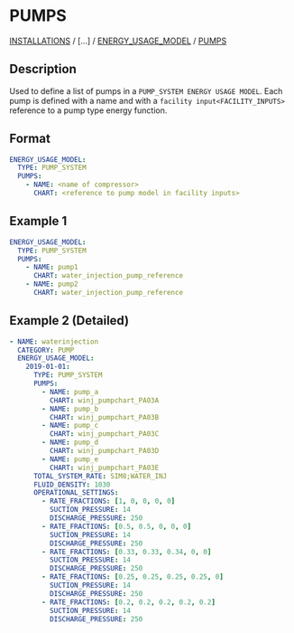 # PUMPS

[INSTALLATIONS](/about/references/keywords/INSTALLATIONS.md) / [...] /
[ENERGY_USAGE_MODEL](/about/references/keywords/ENERGY_USAGE_MODEL.md) / 
[PUMPS](/about/references/keywords/PUMPS.md)

## Description
Used to define a list of pumps in a `PUMP_SYSTEM ENERGY USAGE MODEL`. Each pump is defined with a name and with a 
`facility input<FACILITY_INPUTS>` reference to a pump type energy function.

## Format
~~~~~~~~yaml
ENERGY_USAGE_MODEL:
  TYPE: PUMP_SYSTEM
  PUMPS:
    - NAME: <name of compressor>
      CHART: <reference to pump model in facility inputs>
~~~~~~~~

## Example 1
~~~~~~~~yaml
ENERGY_USAGE_MODEL:
  TYPE: PUMP_SYSTEM
  PUMPS:
    - NAME: pump1
      CHART: water_injection_pump_reference
    - NAME: pump2
      CHART: water_injection_pump_reference
~~~~~~~~

## Example 2 (Detailed)
~~~~~~~~yaml
- NAME: waterinjection
  CATEGORY: PUMP
  ENERGY_USAGE_MODEL:
    2019-01-01:
      TYPE: PUMP_SYSTEM
      PUMPS:
        - NAME: pump_a
          CHART: winj_pumpchart_PA03A
        - NAME: pump_b
          CHART: winj_pumpchart_PA03B
        - NAME: pump_c
          CHART: winj_pumpchart_PA03C
        - NAME: pump_d
          CHART: winj_pumpchart_PA03D
        - NAME: pump_e
          CHART: winj_pumpchart_PA03E
      TOTAL_SYSTEM_RATE: SIM8;WATER_INJ
      FLUID_DENSITY: 1030
      OPERATIONAL_SETTINGS:
        - RATE_FRACTIONS: [1, 0, 0, 0, 0]
          SUCTION_PRESSURE: 14
          DISCHARGE_PRESSURE: 250
        - RATE_FRACTIONS: [0.5, 0.5, 0, 0, 0]
          SUCTION_PRESSURE: 14
          DISCHARGE_PRESSURE: 250
        - RATE_FRACTIONS: [0.33, 0.33, 0.34, 0, 0]
          SUCTION_PRESSURE: 14
          DISCHARGE_PRESSURE: 250
        - RATE_FRACTIONS: [0.25, 0.25, 0.25, 0.25, 0]
          SUCTION_PRESSURE: 14
          DISCHARGE_PRESSURE: 250
        - RATE_FRACTIONS: [0.2, 0.2, 0.2, 0.2, 0.2]
          SUCTION_PRESSURE: 14
          DISCHARGE_PRESSURE: 250
~~~~~~~~

